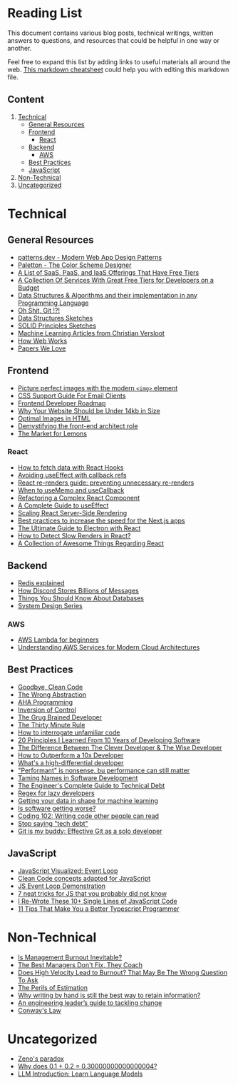 # Reading List

This document contains various blog posts, technical writings, written answers to questions, and resources that could be helpful in one way or another.

Feel free to expand this list by adding links to useful materials all around the web. [This markdown cheatsheet](https://github.com/adam-p/markdown-here/wiki/Markdown-Cheatsheet) could help you with editing this markdown file.

## Content

1) [Technical](#technical)
   * [General Resources](#general-resources)
   * [Frontend](#frontend)
     * [React](#react)
   * [Backend](#backend)
     * [AWS](#aws)
   * [Best Practices](#best-practices)
   * [JavaScript](#javascript)
2) [Non-Technical](#non-technical)
3) [Uncategorized](#uncategorized)

Technical
======

## General Resources

* [patterns.dev - Modern Web App Design Patterns](https://www.patterns.dev/)
* [Paletton - The Color Scheme Designer](https://paletton.com/#uid=50X0u0kcglL4Zvw8Eq6eXhmkwen)
* [A List of SaaS, PaaS, and IaaS Offerings That Have Free Tiers](https://github.com/ripienaar/free-for-dev)
* [A Collection Of Services With Great Free Tiers for Developers on a Budget](https://github.com/255kb/stack-on-a-budget)
* [Data Structures & Algorithms and their implementation in any Programming Language](https://the-algorithms.com/)
* [Oh Shit, Git !?!](https://ohshitgit.com/)
* [Data Structures Sketches](https://okso.app/showcase/data-structures)
* [SOLID Principles Sketches](https://okso.app/showcase/solid)
* [Machine Learning Articles from Christian Versloot](https://github.com/christianversloot/machine-learning-articles)
* [How Web Works](https://github.com/vasanthk/how-web-works)
* [Papers We Love](https://github.com/papers-we-love/papers-we-love)

## Frontend

* [Picture perfect images with the modern `<img>` element](https://stackoverflow.blog/2022/03/28/picture-perfect-images-with-the-modern-element/)
* [CSS Support Guide For Email Clients](https://www.campaignmonitor.com/css/style-element/style-in-head/)
* [Frontend Developer Roadmap](https://roadmap.sh/frontend)
* [Why Your Website Should be Under 14kb in Size](https://dev.to/shadowfaxrodeo/why-your-website-should-be-under-14kb-in-size-398n)
* [Optimal Images in HTML](https://dev.to/builderio/optimal-images-in-html-5bg9)
* [Demystifying the front-end architect role](https://leaddev.com/team/demystifying-front-end-architect-role)
* [The Market for Lemons](https://infrequently.org/2023/02/the-market-for-lemons/)

### React

* [How to fetch data with React Hooks](https://www.robinwieruch.de/react-hooks-fetch-data/)
* [Avoiding useEffect with callback refs](https://tkdodo.eu/blog/avoiding-use-effect-with-callback-refs)
* [React re-renders guide: preventing unnecessary re-renders](https://dev.to/adevnadia/react-re-renders-guide-preventing-unnecessary-re-renders-21dm)
* [When to useMemo and useCallback](https://kentcdodds.com/blog/usememo-and-usecallback)
* [Refactoring a Complex React Component](https://levelup.gitconnected.com/refactoring-a-complex-react-component-5-best-practices-to-write-efficient-and-readable-components-b0d06f4f22b4)
* [A Complete Guide to useEffect](https://overreacted.io/a-complete-guide-to-useeffect/#moving-functions-inside-effects)
* [Scaling React Server-Side Rendering](https://arkwright.github.io/scaling-react-server-side-rendering.html)
* [Best practices to increase the speed for the Next.js apps](https://stackoverflow.blog/2022/03/30/best-practices-to-increase-the-speed-for-next-js-apps/)
* [The Ultimate Guide to Electron with React](https://medium.com/folkdevelopers/the-ultimate-guide-to-electron-with-react-8df8d73f4c97)
* [How to Detect Slow Renders in React?](https://alexsidorenko.com/blog/react-performance-slow-renders/)
* [A Collection of Awesome Things Regarding React](https://github.com/enaqx/awesome-react)
  
## Backend

* [Redis explained](https://architecturenotes.co/redis/)
* [How Discord Stores Billions of Messages](https://discord.com/blog/how-discord-stores-billions-of-messages)
* [Things You Should Know About Databases](https://architecturenotes.co/things-you-should-know-about-databases/)
* [System Design Series](https://dev.to/karanpratapsingh/series/19332)

### AWS

* [AWS Lambda for beginners](https://medium.com/geekculture/aws-lambda-for-dummies-serverless-computing-on-the-cloud-a9fb3ca95427)
* [Understanding AWS Services for Modern Cloud Architectures](https://dev.to/bascodes/understanding-aws-services-for-modern-cloud-architectures-kn3)

## Best Practices

* [Goodbye, Clean Code](https://overreacted.io/goodbye-clean-code/)
* [The Wrong Abstraction](https://sandimetz.com/blog/2016/1/20/the-wrong-abstraction)
* [AHA Programming](https://kentcdodds.com/blog/aha-programming)
* [Inversion of Control](https://kentcdodds.com/blog/inversion-of-control)
* [The Grug Brained Developer](https://grugbrain.dev/)
* [The Thirty Minute Rule](https://daniel.feldroy.com/posts/thirty-minute-rule)
* [How to interrogate unfamiliar code](https://stackoverflow.blog/2022/08/15/how-to-interrogate-unfamiliar-code/)
* [20 Principles I Learned From 10 Years of Developing Software](https://dev.to/ondrejsevcik/20-principles-i-learned-from-10-years-of-developing-software-5354)
* [The Difference Between The Clever Developer & The Wise Developer](https://itnext.io/the-difference-between-the-clever-developer-the-wise-developer-a0edd9d8a692)
* [How to Outperform a 10x Developer](https://betterprogramming.pub/how-to-outperform-a-10x-developer-fa1132807934)
* [What's a high-differential developer](https://medium.com/@hayavuk/whats-a-high-differential-developer-2fc42e2ee6a3)
* ["Performant" is nonsense, bu performance can still matter](https://stackoverflow.blog/2022/11/17/performant-is-nonsense-but-performance-can-still-matter/)
* [Taming Names in Software Development](https://www.simplethread.com/taming-names-in-software-development/)
* [The Engineer's Complete Guide to Technical Debt](https://dev.to/alexomeyer/the-engineers-complete-guide-to-technical-debt-18gn)
* [Regex for lazy developers](https://dev.to/sineni/regex-for-lazy-developers-cg1)
* [Getting your data in shape for machine learning](https://stackoverflow.blog/2023/01/04/getting-your-data-in-shape-for-machine-learning/)
* [Is software getting worse?](https://stackoverflow.blog/2023/01/30/is-software-getting-worse/)
* [Coding 102: Writing code other people can read](https://stackoverflow.blog/2023/02/13/coding-102-writing-code-other-people-can-read/?utm_source=Iterable&utm_medium=email&utm_campaign=the_overflow_newsletter)
* [Stop saying "tech debt"](https://stackoverflow.blog/2023/02/27/stop-saying-technical-debt/)
* [Git is my buddy: Effective Git as a solo developer](https://mikkel.ca/blog/git-is-my-buddy-effective-solo-developer/)

## JavaScript

* [JavaScript Visualized: Event Loop](https://dev.to/lydiahallie/javascript-visualized-event-loop-3dif)
* [Clean Code concepts adapted for JavaScript](https://github.com/ryanmcdermott/clean-code-javascript)
* [JS Event Loop Demonstration](http://latentflip.com/loupe)
* [7 neat tricks for JS that you probably did not know](https://dev.to/ruppysuppy/7-neat-tricks-for-js-that-you-probably-did-not-know-358d)
* [I Re-Wrote These 10+ Single Lines of JavaScript Code](https://dev.to/rida/i-re-wrote-these-10-single-lines-of-javascript-code-the-team-lead-praised-the-code-for-being-elegant-ec)
* [11 Tips That Make You a Better Typescript Programmer](https://dev.to/zenstack/11-tips-that-help-you-become-a-better-typescript-programmer-4ca1)

Non-Technical
======

* [Is Management Burnout Inevitable?](https://marcorogers.com/blog/is-management-burnout-inevitable)
* [The Best Managers Don't Fix, They Coach](https://review.firstround.com/the-best-managers-dont-fix,-they-coach-four-tools-to-add-to-your-toolkit)
* [Does High Velocity Lead to Burnout? That May Be The Wrong Question To Ask](https://stackoverflow.blog/2022/08/22/does-high-velocity-lead-to-burnout-that-may-be-the-wrong-question-to-ask/)
* [The Perils of Estimation](https://dannorth.net/2009/07/01/the-perils-of-estimation/)
* [Why writing by hand is still the best way to retain information?](https://stackoverflow.blog/2022/11/23/why-writing-by-hand-is-still-the-best-way-to-retain-information/)
* [An engineering leader’s guide to tackling change](https://leaddev.com/team/engineering-leaders-guide-tackling-change)
* [Conway's Law](https://martinfowler.com/bliki/ConwaysLaw.html)

Uncategorized
======

* [Zeno's paradox](https://joeldavidhamkins.substack.com/p/zenos-paradox)
* [Why does 0.1 + 0.2 = 0.30000000000000004?](https://jvns.ca/blog/2023/02/08/why-does-0-1-plus-0-2-equal-0-30000000000000004/)
* [LLM Introduction: Learn Language Models](https://gist.github.com/yasarsa/3565fcceacaaa5658a7907cdca220b17)
